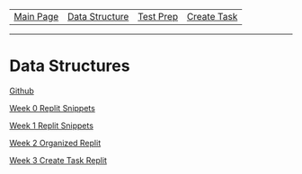 <table>
    <tr>
        <td><a href="https://maboinjd.github.io/Tri-3-Erik-Peterson/">Main Page</a></td>
        <td><a href="https://maboinjd.github.io/Tri-3-Erik-Peterson/datastructure">Data Structure </a></td>
        <td><a href="https://maboinjd.github.io/Tri-3-Erik-Peterson/testprep">Test Prep </a></td>
        <td><a href="https://maboinjd.github.io/Tri-3-Erik-Peterson/createtask">Create Task</a></td>
    </tr>
</table>
<hr>

# Data Structures

[Github](https://github.com/MaBoinjd/Tri-3-Erik-Peterson/)

[Week 0 Replit Snippets](https://replit.com/@MaBoinjd/Eriks-Replit)

[Week 1 Replit Snippets](https://replit.com/@MaBoinjd/Week-1#main.py)

[Week 2 Organized Replit](https://replit.com/@MaBoinjd/Tri-3-Erik-RepL#repl/menu.py)

[Week 3 Create Task Replit](https://replit.com/@MaBoinjd/Tri-3-Erik-RepL#repl/createtask/wordguesser.py)
